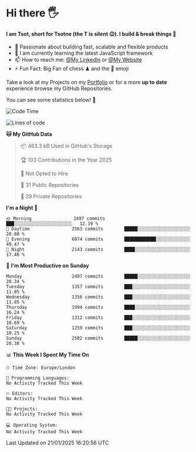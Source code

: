 # Hi there :raised_hand_with_fingers_splayed:
#### I am Tsot, short for Tsotne (the T is silent :wink:). I build & break things :space_invader:
- :telescope: Passionate about building fast, scalable and flexible products
- :seedling: I am currently learning the latest JavaScript framework 
- :mailbox: How to reach me: [@My LinkedIn](https://www.linkedin.com/in/tsotne-gvadzabia/) or [@My Website](https://tsotne.co.uk/contact)
- :zap: Fun Fact: Big Fan of chess ♟ and the 👾 emoji

Take a look at my Projects on my [Portfolio](https://tsotne.co.uk/) or for a more **up to date** experience browse my GitHub Repositories.

You can see some statistics below! :space_invader:
<!--START_SECTION:waka-->
![Code Time](http://img.shields.io/badge/Code%20Time-761%20hrs%202%20mins-blue)

![Lines of code](https://img.shields.io/badge/From%20Hello%20World%20I%27ve%20Written-7.2%20million%20lines%20of%20code-blue)

**🐱 My GitHub Data** 

> 📦 463.3 kB Used in GitHub's Storage 
 > 
> 🏆 103 Contributions in the Year 2025
 > 
> 🚫 Not Opted to Hire
 > 
> 📜 31 Public Repositories 
 > 
> 🔑 29 Private Repositories 
 > 
**I'm a Night 🦉** 

```text
🌞 Morning                1497 commits        ███░░░░░░░░░░░░░░░░░░░░░░   12.19 % 
🌆 Daytime                2563 commits        █████░░░░░░░░░░░░░░░░░░░░   20.88 % 
🌃 Evening                6074 commits        ████████████░░░░░░░░░░░░░   49.47 % 
🌙 Night                  2143 commits        ████░░░░░░░░░░░░░░░░░░░░░   17.46 % 
```
📅 **I'm Most Productive on Sunday** 

```text
Monday                   2497 commits        █████░░░░░░░░░░░░░░░░░░░░   20.34 % 
Tuesday                  1357 commits        ███░░░░░░░░░░░░░░░░░░░░░░   11.05 % 
Wednesday                1356 commits        ███░░░░░░░░░░░░░░░░░░░░░░   11.05 % 
Thursday                 1994 commits        ████░░░░░░░░░░░░░░░░░░░░░   16.24 % 
Friday                   1312 commits        ███░░░░░░░░░░░░░░░░░░░░░░   10.69 % 
Saturday                 1259 commits        ███░░░░░░░░░░░░░░░░░░░░░░   10.25 % 
Sunday                   2502 commits        █████░░░░░░░░░░░░░░░░░░░░   20.38 % 
```


📊 **This Week I Spent My Time On** 

```text
🕑︎ Time Zone: Europe/London

💬 Programming Languages: 
No Activity Tracked This Week

🔥 Editors: 
No Activity Tracked This Week

🐱‍💻 Projects: 
No Activity Tracked This Week

💻 Operating System: 
No Activity Tracked This Week
```


 Last Updated on 21/01/2025 16:20:56 UTC
<!--END_SECTION:waka-->

